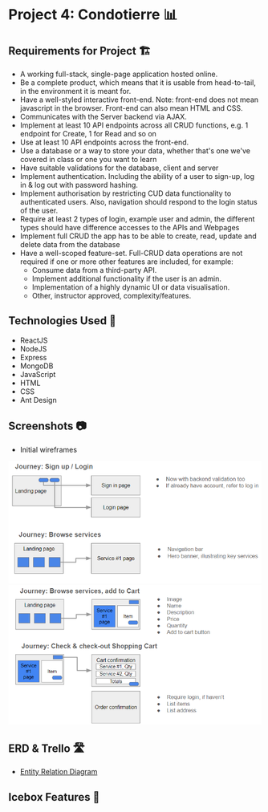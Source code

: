 # Project 4: Condotierre 📊



## Requirements for Project 🏗
 - A working full-stack, single-page application hosted online.
 - Be a complete product, which means that it is usable from head-to-tail, in the environment it is meant for.
 - Have a well-styled interactive front-end. Note: front-end does not mean javascript in the browser. Front-end can also mean HTML and CSS.
 - Communicates with the Server backend via AJAX.
 - Implement at least 10 API endpoints across all CRUD functions, e.g. 1 endpoint for Create, 1 for Read and so on
 - Use at least 10 API endpoints across the front-end.
 - Use a database or a way to store your data, whether that's one we've covered in class or one you want to learn
 - Have suitable validations for the database, client and server
 - Implement authentication. Including the ability of a user to sign-up, log in & log out with password hashing.
 - Implement authorisation by restricting CUD data functionality to authenticated users. Also, navigation should respond to the login status of the user.
 - Require at least 2 types of login, example user and admin, the different types should have difference accesses to the APIs and Webpages
 - Implement full CRUD the app has to be able to create, read, update and delete data from the database
 - Have a well-scoped feature-set. Full-CRUD data operations are not required if one or more other features are included, for example:
   - Consume data from a third-party API.
   - Implement additional functionality if the user is an admin.
   - Implementation of a highly dynamic UI or data visualisation.
   - Other, instructor approved, complexity/features.
     
## Technologies Used 🚀
- ReactJS
- NodeJS
- Express
- MongoDB
- JavaScript
- HTML
- CSS
- Ant Design

## Screenshots 📷
- Initial wireframes

![Screenshot 1](./screenshots/userjourneys12.png)
![Screenshot 2](./screenshots/userjourneys34.png)

## ERD & Trello 🛣
- [Entity Relation Diagram](https://lucid.app/lucidchart/bbe2fd71-8562-464d-a4a5-bd8dd2a56ed9/edit?viewport_loc=473%2C583%2C1375%2C997%2C0_0&invitationId=inv_7a122726-765d-4887-ae2a-78cf38e28ed5/)

## Icebox Features 🧊
